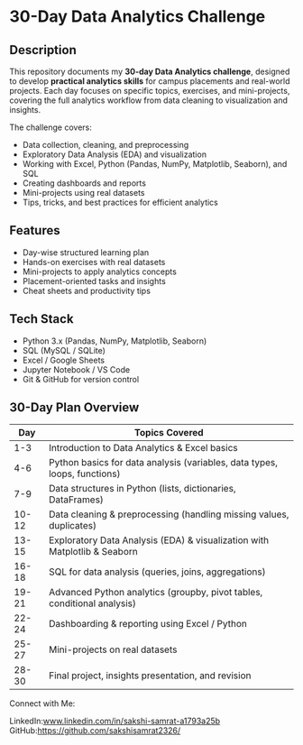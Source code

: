 # 30-Day Data Analytics Challenge

## Description
This repository documents my **30-day Data Analytics challenge**, designed to develop **practical analytics skills** for campus placements and real-world projects. Each day focuses on specific topics, exercises, and mini-projects, covering the full analytics workflow from data cleaning to visualization and insights.

The challenge covers:
- Data collection, cleaning, and preprocessing
- Exploratory Data Analysis (EDA) and visualization
- Working with Excel, Python (Pandas, NumPy, Matplotlib, Seaborn), and SQL
- Creating dashboards and reports
- Mini-projects using real datasets
- Tips, tricks, and best practices for efficient analytics

## Features
- Day-wise structured learning plan
- Hands-on exercises with real datasets
- Mini-projects to apply analytics concepts
- Placement-oriented tasks and insights
- Cheat sheets and productivity tips

## Tech Stack
- Python 3.x (Pandas, NumPy, Matplotlib, Seaborn)
- SQL (MySQL / SQLite)
- Excel / Google Sheets
- Jupyter Notebook / VS Code
- Git & GitHub for version control

## 30-Day Plan Overview
| Day | Topics Covered |
|-----|----------------|
| 1-3   | Introduction to Data Analytics & Excel basics |
| 4-6   | Python basics for data analysis (variables, data types, loops, functions) |
| 7-9   | Data structures in Python (lists, dictionaries, DataFrames) |
| 10-12 | Data cleaning & preprocessing (handling missing values, duplicates) |
| 13-15 | Exploratory Data Analysis (EDA) & visualization with Matplotlib & Seaborn |
| 16-18 | SQL for data analysis (queries, joins, aggregations) |
| 19-21 | Advanced Python analytics (groupby, pivot tables, conditional analysis) |
| 22-24 | Dashboarding & reporting using Excel / Python |
| 25-27 | Mini-projects on real datasets |
| 28-30 | Final project, insights presentation, and revision |

Connect with Me:

LinkedIn:www.linkedin.com/in/sakshi-samrat-a1793a25b
GitHub:https://github.com/sakshisamrat2326/
